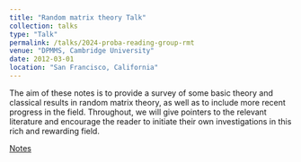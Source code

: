 ```yaml
---
title: "Random matrix theory Talk"
collection: talks
type: "Talk"
permalink: /talks/2024-proba-reading-group-rmt
venue: "DPMMS, Cambridge University"
date: 2012-03-01
location: "San Francisco, California"
---
```


The aim of these notes is to provide a survey of some basic theory and classical results in
random matrix theory, as well as to include more recent progress in the field. Throughout, we will give pointers to the relevant literature and encourage the reader to initiate their own investigations in this rich and rewarding field.

[Notes](/files/Random_Matrix_Theory_Lecture_Reading_Group_Cam_2024.pdf)